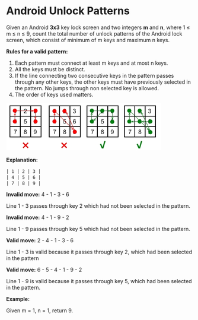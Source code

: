 # Android Unlock Patterns

Given an Android **3x3** key lock screen and two integers **m** and **n**, where 1 ≤ m ≤ n ≤ 9, count the total number of unlock patterns of the Android lock screen, which consist of minimum of m keys and maximum n keys.

**Rules for a valid pattern:**
1. Each pattern must connect at least m keys and at most n keys.
2. All the keys must be distinct.
3. If the line connecting two consecutive keys in the pattern passes through any other keys, the other keys must have previously selected in the pattern. No jumps through non selected key is allowed.
4. The order of keys used matters.

![](android-unlock-patterns.png)

**Explanation:**
```
| 1 | 2 | 3 |
| 4 | 5 | 6 |
| 7 | 8 | 9 |
```
**Invalid move:** 4 - 1 - 3 - 6 

Line 1 - 3 passes through key 2 which had not been selected in the pattern.

**Invalid move:** 4 - 1 - 9 - 2

Line 1 - 9 passes through key 5 which had not been selected in the pattern.

**Valid move:** 2 - 4 - 1 - 3 - 6

Line 1 - 3 is valid because it passes through key 2, which had been selected in the pattern

**Valid move:** 6 - 5 - 4 - 1 - 9 - 2

Line 1 - 9 is valid because it passes through key 5, which had been selected in the pattern.

**Example:**

Given m = 1, n = 1, return 9.